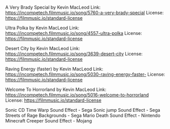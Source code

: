 A Very Brady Special by Kevin MacLeod
Link: https://incompetech.filmmusic.io/song/5760-a-very-brady-special
License: https://filmmusic.io/standard-license

Ultra Polka by Kevin MacLeod
Link: https://incompetech.filmmusic.io/song/4557-ultra-polka
License: https://filmmusic.io/standard-license

Desert City by Kevin MacLeod
Link: https://incompetech.filmmusic.io/song/3639-desert-city
License: https://filmmusic.io/standard-license

Raving Energy (faster) by Kevin MacLeod
Link: https://incompetech.filmmusic.io/song/5030-raving-energy-faster-
License: https://filmmusic.io/standard-license

Welcome To Horrorland by Kevin MacLeod
Link: https://incompetech.filmmusic.io/song/5016-welcome-to-horrorland
License: https://filmmusic.io/standard-license

Sonic CD Time Warp Sound Effect - Sega
Sonic jump Sound Effect         - Sega
Streets of Rage Backgrounds     - Sega
Mario Death Sound Effect        - Nintendo
Minecraft Creeper Sound Effect  - Mojang